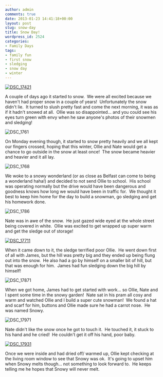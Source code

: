 ```yaml
---
author: admin
comments: true
date: 2013-01-23 14:41:18+00:00
layout: post
slug: snow-day
title: Snow Day!
wordpress_id: 2524
categories:
- Family Days
tags:
- family fun
- first snow
- sledging
- snow day
- winter
---
```


[![DSC_17421](http://www.outmumbered.com/wp-content/uploads/2013/01/DSC_17421.jpg)](http://www.outmumbered.com/2013/01/23/snow-day/dsc_17421/)


A couple of days ago it started to snow.  We were all excited because we haven't had proper snow in a couple of years!  Unfortunately the snow didn't lie.  It turned to slush pretty fast and come the next morning, it was as if it hadn't snowed at all.  Ollie was so disappointed... and you could see his eyes turn green with envy when he saw anyone's photos of their snowmen and sledging!


![DSC_1761](http://www.outmumbered.com/wp-content/uploads/2013/01/DSC_1761.jpg)


On Monday evening though, it started to snow pretty heavily and we all kept our fingers crossed, hoping that this winter, Ollie and Nate would get a chance to go outside in the snow at least once!  The snow became heavier and heavier and it all lay.


![DSC_1768](http://www.outmumbered.com/wp-content/uploads/2013/01/DSC_1768.jpg)


We woke to a snowy wonderland (or as close as Belfast can come to being a wonderland haha!) and decided to not send Ollie to school.  His school was operating normally but the drive would have been dangerous and goodness knows how long we would have been in traffic for.  We thought it best to keep him home for the day to build a snowman, go sledging and get his homework done.


![DSC_1786](http://www.outmumbered.com/wp-content/uploads/2013/01/DSC_1786.jpg)


Nate was in awe of the snow.  He just gazed wide eyed at the whole street being covered in white.  Ollie was excited to get wrapped up super warm and get the sledge out of storage!


[![DSC_17711](http://www.outmumbered.com/wp-content/uploads/2013/01/DSC_17711.jpg)](http://www.outmumbered.com/2013/01/23/snow-day/dsc_17711/)


When it came down to it, the sledge terrified poor Ollie.  He went down first of all with James, but the hill was pretty big and they ended up being flung out into the snow.  He also had a go by himself on a smaller bit of hill, but that was enough for him.  James had fun sledging down the big hill by himself!


![DSC_17871](http://www.outmumbered.com/wp-content/uploads/2013/01/DSC_17871.jpg)


When we got home, James had to get started with work... so Ollie, Nate and I spent some time in the snowy garden!  Nate sat in his pram all cosy and warm and watched Ollie and I build a super cute snowman!  We found a hat and scarf for him, buttons and Ollie made sure he had a carrot nose.  He was named Snowy.


![DSC_17971](http://www.outmumbered.com/wp-content/uploads/2013/01/DSC_17971.jpg)


Nate didn't like the snow once he got to touch it.  He touched it, it stuck to his hand and he cried!  He couldn't get it off his hand, poor baby.


[![DSC_17931](http://www.outmumbered.com/wp-content/uploads/2013/01/DSC_17931.jpg)](http://www.outmumbered.com/2013/01/23/snow-day/dsc_17931/)


Once we were inside and had dried off/ warmed up, Ollie kept checking at the living room window to see that Snowy was ok.  It's going to upset him when Snowy melts though... not something to look forward to.  He keeps telling me he hopes that Snowy will never melt.
